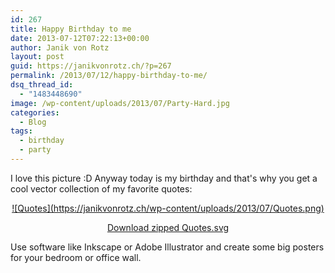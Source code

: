 ```yaml
---
id: 267
title: Happy Birthday to me
date: 2013-07-12T07:22:13+00:00
author: Janik von Rotz
layout: post
guid: https://janikvonrotz.ch/?p=267
permalink: /2013/07/12/happy-birthday-to-me/
dsq_thread_id:
  - "1483448690"
image: /wp-content/uploads/2013/07/Party-Hard.jpg
categories:
  - Blog
tags:
  - birthday
  - party
---
```

I love this picture :D Anyway today is my birthday and that's why you get a cool vector collection of my favorite quotes:

<p style="text-align: center;"><a href="https://janikvonrotz.ch/wp-content/uploads/2013/07/Quotes.zip">![Quotes](https://janikvonrotz.ch/wp-content/uploads/2013/07/Quotes.png)</a></p>

<p style="text-align: center;"><a class="btn" href="https://janikvonrotz.ch/wp-content/uploads/2013/07/Quotes.zip">Download zipped Quotes.svg</a></p>

<p style="text-align: left;">Use software like Inkscape or Adobe Illustrator and create some big posters for your bedroom or office wall.</p>